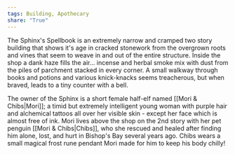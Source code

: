 ```yaml
---
tags: Building, Apothecary
share: "True"
---
```


The Sphinx's Spellbook is an extremely narrow and cramped two story building that shows it's age in cracked stonework from the overgrown roots and vines that seem to weave in and out of the entire structure. Inside the shop a dank haze fills the air… incense and herbal smoke mix with dust from the piles of parchment stacked in every corner. A small walkway through books and potions and various knick-knacks seems treacherous, but when braved, leads to a tiny counter with a bell.

The owner of the Sphinx is a short female half-elf named [[Mori & Chibs|Mori]]; a timid but extremely intelligent young woman with purple hair and alchemical tattoos all over her visible skin - except her face which is almost free of ink. Mori lives above the shop on the 2nd story with her pet penguin [[Mori & Chibs|Chibs]], who she rescued and healed after finding him alone, lost, and hurt in Bishop's Bay several years ago. Chibs wears a small magical frost rune pendant Mori made for him to keep his body chilly!